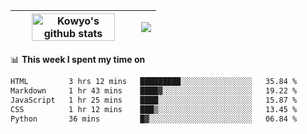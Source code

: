 | <a href="https://github.com/anuraghazra/github-readme-stats"><img width="85%" src="https://github-readme-stats.vercel.app/api?username=kowyo&show_icons=true&hide_border=true&theme=transparent" alt="Kowyo's github stats" /></a> | <a href="https://github.com/anuraghazra/github-readme-stats"><img align="center" src="https://github-readme-stats.vercel.app/api/top-langs/?username=kowyo&exclude_repo=Engineering-Competition-Robot,mobile-robot&hide=c,assembly,shaderlab,hlsl,mathematica,cmake&layout=compact&hide_border=true&theme=transparent" /></a> |
| ------------- | ------------- |

📊 **This week I spent my time on**
<!--START_SECTION:waka-->

```txt
HTML         3 hrs 12 mins   █████████░░░░░░░░░░░░░░░░   35.84 %
Markdown     1 hr 43 mins    ████▓░░░░░░░░░░░░░░░░░░░░   19.22 %
JavaScript   1 hr 25 mins    ████░░░░░░░░░░░░░░░░░░░░░   15.87 %
CSS          1 hr 12 mins    ███▒░░░░░░░░░░░░░░░░░░░░░   13.45 %
Python       36 mins         █▓░░░░░░░░░░░░░░░░░░░░░░░   06.84 %
```

<!--END_SECTION:waka-->
